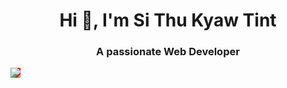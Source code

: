 <h1 align="center">Hi 👋, I'm Si Thu Kyaw Tint</h1>
<h3 align="center">A passionate Web Developer</h3>
<img src="https://media2.giphy.com/media/1fYi7IQLtBuRm2nPNo/200w.gif" style="background:red">

